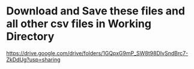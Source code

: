# Download and Save these files and all other csv files in Working Directory


https://drive.google.com/drive/folders/1GQpxG9mP_SW8t98DIvSndBrc7-ZkDdUg?usp=sharing

